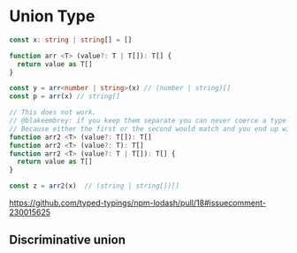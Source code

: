 # Union Type

```ts
const x: string | string[] = []

function arr <T> (value?: T | T[]): T[] {
  return value as T[]
}

const y = arr<number | string>(x) // (number | string)[]
const p = arr(x) // string[]

// This does not work.
// @blakeembrey: if you keep them separate you can never coerce a type like string | string[] or number | string[].
// Because either the first or the second would match and you end up with a return type like (string | string[])[] instead of string[]
function arr2 <T> (value?: T[]): T[]
function arr2 <T> (value?: T): T[]
function arr2 <T> (value?: T | T[]): T[] {
  return value as T[]
}

const z = arr2(x)  // (string | string[])[]
```

<https://github.com/typed-typings/npm-lodash/pull/18#issuecomment-230015625>

## Discriminative union
